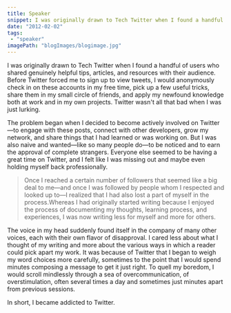```yaml
---
title: Speaker
snippet: I was originally drawn to Tech Twitter when I found a handful of users who shared genuinely helpful tips, articles, and resources with their audience. Before Twitter forced me to sign up to view tweets.
date: "2012-02-02"
tags:
 - "speaker"
imagePath: "blogImages/blogimage.jpg"
---
```


I was originally drawn to Tech Twitter when I found a handful of users who shared genuinely helpful tips, articles, and resources with their audience. Before Twitter forced me to sign up to view tweets, I would anonymously check in on these accounts in my free time, pick up a few useful tricks, share them in my small circle of friends, and apply my newfound knowledge both at work and in my own projects. Twitter wasn't all that bad when I was just lurking.

The problem began when I decided to become actively involved on Twitter—to engage with these posts, connect with other developers, grow my network, and share things that I had learned or was working on. But I was also naive and wanted—like so many people do—to be noticed and to earn the approval of complete strangers. Everyone else seemed to be having a great time on Twitter, and I felt like I was missing out and maybe even holding myself back professionally.

> Once I reached a certain number of followers that seemed like a big deal to me—and once I was followed by people whom I respected and looked up to—I realized that I had also lost a part of myself in the process.Whereas I had originally started writing because I enjoyed the process of documenting my thoughts, learning process, and experiences, I was now writing less for myself and more for others.

The voice in my head suddenly found itself in the company of many other voices, each with their own flavor of disapproval. I cared less about what I thought of my writing and more about the various ways in which a reader could pick apart my work. It was because of Twitter that I began to weigh my word choices more carefully, sometimes to the point that I would spend minutes composing a message to get it just right. To quell my boredom, I would scroll mindlessly through a sea of overcommunication, of overstimulation, often several times a day and sometimes just minutes apart from previous sessions.

In short, I became addicted to Twitter.
